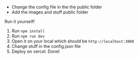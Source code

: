 - Change the config file in the the public folder
- Add the images and stuff public folder

Run it yourself!
1. Run `npm install`
2. Run `npm run dev`
3. Open it on your local which should be `http://localhost:3000`
4. Change stuff in the config.json file
5. Deploy on vercel. Done!